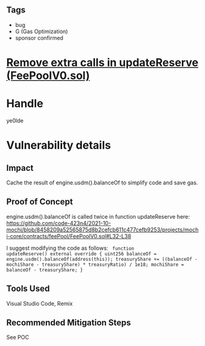 ## Tags

- bug
- G (Gas Optimization)
- sponsor confirmed

# [Remove extra calls in updateReserve (FeePoolV0.sol)](https://github.com/code-423n4/2021-10-mochi-findings/issues/79) 

# Handle

ye0lde


# Vulnerability details

## Impact

Cache the result of engine.usdm().balanceOf to simplify code and save gas.

## Proof of Concept

engine.usdm().balanceOf is called twice in function updateReserve here:
https://github.com/code-423n4/2021-10-mochi/blob/8458209a52565875d8b2cefcb611c477cefb9253/projects/mochi-core/contracts/feePool/FeePoolV0.sol#L32-L38

I suggest modifying the code as follows:
<code>
function updateReserve() external override { 
	uint256 balanceOf = engine.usdm().balanceOf(address(this));
	treasuryShare += ((balanceOf - mochiShare - treasuryShare) * treasuryRatio) / 1e18;
	mochiShare = balanceOf - treasuryShare;
}
</code>

## Tools Used
Visual Studio Code, Remix

## Recommended Mitigation Steps
See POC


